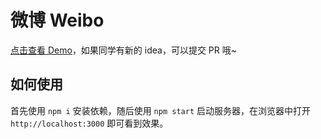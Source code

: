 # 微博 Weibo

[点击查看 Demo](https://demo.don.red/weibo)，如果同学有新的 idea，可以提交 PR 哦~

## 如何使用

首先使用 `npm i` 安装依赖，随后使用 `npm start` 启动服务器，在浏览器中打开 `http://localhost:3000` 即可看到效果。
